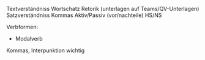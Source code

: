 Textverständniss
Wortschatz
Retorik (unterlagen auf Teams/QV-Unterlagen)
Satzverständniss
Kommas
Aktiv/Passiv (vor/nachteile)
HS/NS 


Verbformen:
- Modalverb



Kommas, Interpunktion wichtig  
